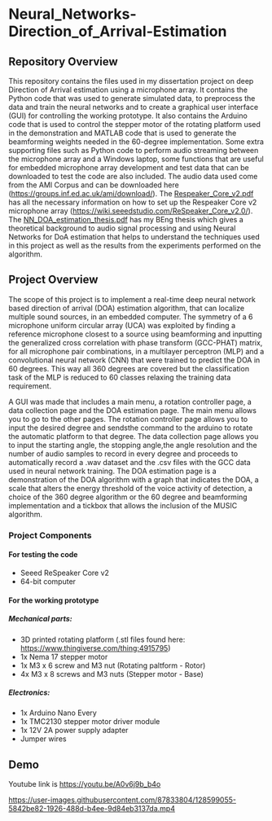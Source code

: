 # Neural_Networks-Direction_of_Arrival-Estimation

## Repository Overview
This repository contains the files used in my dissertation project on deep Direction of Arrival estimation using a microphone array. It contains the Python code that was used to generate simulated data, to preprocess the data and train the neural networks and to create a graphical user interface (GUI) for controlling the working prototype. It also contains the Arduino code that is used to control the stepper motor of the rotating platform used in the demonstration and MATLAB code that is used to generate the beamforming weights needed in the 60-degree implementation. Some extra supporting files such as Python code to perform audio streaming between the microphone array and a Windows laptop, some functions that are useful for embedded microphone array development and test data that can be downloaded to test the code are also included. The audio data used come from the AMI Corpus and can be downloaded here (https://groups.inf.ed.ac.uk/ami/download/). The [Respeaker_Core_v2.pdf](https://github.com/TechT3o/Neural_Networks-Direction_of_Arrival-Estimation/blob/main/ReSpeaker_Core_v2.pdf) has all the necessary information on how to set up the Respeaker Core v2 microphone array (https://wiki.seeedstudio.com/ReSpeaker_Core_v2.0/). The [NN_DOA_estimation_thesis.pdf](https://github.com/TechT3o/Neural_Networks-Direction_of_Arrival-Estimation/blob/main/NN_DOA_estimation_thesis.pdf) has my BEng thesis which gives a theoretical background to audio signal processing and using Neural Networks for DoA estimation that helps to understand the techniques used in this project as well as the results from the experiments performed on the algorithm.

## Project Overview
The scope of this project is to implement a real-time deep neural network based direction of arrival (DOA)
estimation algorithm, that can localize multiple sound sources, in an embedded computer. The symmetry
of a 6 microphone uniform circular array (UCA) was exploited by finding a reference microphone closest
to a source using beamforming and inputting the generalized cross correlation with phase transform
(GCC-PHAT) matrix, for all microphone pair combinations, in a multilayer perceptron (MLP) and a convolutional neural network (CNN) that
were trained to predict the DOA in 60 degrees. This way all 360 degrees are covered but the classification
task of the MLP is reduced to 60 classes relaxing the training data requirement.

A GUI was made that includes a main menu, a rotation controller page, a data collection page and the DOA estimation page. The main menu allows you to go to the other pages. The rotation controller page allows you to input the desired degree and sendsthe command to the arduino to rotate the automatic platform to that degree. The data collection page allows you to input the starting angle, the stopping angle,the angle resolution and the number of audio samples to record in every degree and proceeds to automatically record a .wav dataset and the .csv files with the GCC data used in neural network training. The DOA estimation page is a demonstration of the DOA algorithm with a graph that indicates the DOA, a scale that alters the energy threshold of the voice activity of detection, a choice of the 360 degree algorithm or the 60 degree and beamforming implementation and a tickbox that allows the inclusion of the MUSIC algorithm.

### Project Components
#### For testing the code
* Seeed ReSpeaker Core v2
* 64-bit computer
#### For the working prototype
##### Mechanical parts:
* 3D printed rotating platform (.stl files found here: https://www.thingiverse.com/thing:4915795)
* 1x Nema 17 stepper motor
* 1x M3 x 6 screw and M3 nut (Rotating paltform - Rotor)
* 4x M3 x 8 screws and M3 nuts (Stepper motor - Base)

##### Electronics:
* 1x Arduino Nano Every
* 1x TMC2130 stepper motor driver module
* 1x 12V 2A power supply adapter
* Jumper wires

## Demo

Youtube link is https://youtu.be/A0v6j9b_b4o

https://user-images.githubusercontent.com/87833804/128599055-5842be82-1926-488d-b4ee-9d84eb3137da.mp4 

